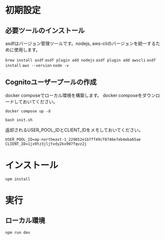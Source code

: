 # 初期設定

## 必要ツールのインストール
asdfはバージョン管理ツールです。nodejs, aws-cliのバージョンを統一するために使用します。

`brew install asdf`
`asdf plugin add nodejs`
`asdf plugin add awscli`
`asdf install`
`aws --version`
`node -v`

## Cognitoユーザープールの作成
docker composeでローカル環境を構築します。
docker composeをダウンロードしておいてください。

`docker compose up -d`

`bash init.sh`

返却されるUSER_POOL_IDとCLIENT_IDをメモしておいてください。

```
USER_POOL_ID=ap-northeast-1_229652e1b7ff49cf8746e7eb4eba65ae
CLIENT_ID=1jx9tz3jljtvdy2kx907fqvz2j
```

# インストール
`npm install`

# 実行

## ローカル環境
`npm run dev`